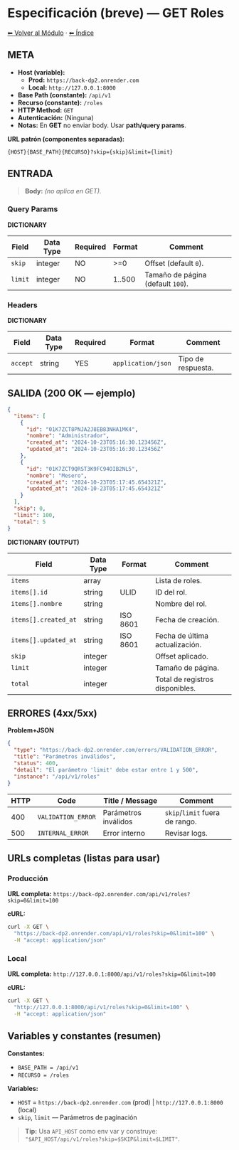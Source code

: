 # Especificación (breve) — GET Roles

[⬅ Volver al Módulo](../README.md) · [⬅ Índice](../../../README.md)

## META

- **Host (variable):**
  - **Prod:** `https://back-dp2.onrender.com`
  - **Local:** `http://127.0.0.1:8000`
- **Base Path (constante):** `/api/v1`
- **Recurso (constante):** `/roles`
- **HTTP Method:** `GET`
- **Autenticación:** (Ninguna)
- **Notas:** En **GET** no enviar body. Usar **path/query params**.

**URL patrón (componentes separadas):**

```
{HOST}{BASE_PATH}{RECURSO}?skip={skip}&limit={limit}
```

## ENTRADA

> **Body:** *(no aplica en GET).*

### Query Params

**DICTIONARY**

| Field | Data Type | Required | Format | Comment |
|-------|-----------|----------|--------|---------|
| `skip` | integer | NO | >=0 | Offset (default `0`). |
| `limit` | integer | NO | 1..500 | Tamaño de página (default `100`). |

### Headers

**DICTIONARY**

| Field | Data Type | Required | Format | Comment |
|-------|-----------|----------|--------|---------|
| `accept` | string | YES | `application/json` | Tipo de respuesta. |

## SALIDA (200 OK — ejemplo)

```json
{
  "items": [
    {
      "id": "01K7ZCT8PNJA2J8EB83NHA1MK4",
      "nombre": "Administrador",
      "created_at": "2024-10-23T05:16:30.123456Z",
      "updated_at": "2024-10-23T05:16:30.123456Z"
    },
    {
      "id": "01K7ZCT9QRST3K9FC94OIB2NL5",
      "nombre": "Mesero",
      "created_at": "2024-10-23T05:17:45.654321Z",
      "updated_at": "2024-10-23T05:17:45.654321Z"
    }
  ],
  "skip": 0,
  "limit": 100,
  "total": 5
}
```

**DICTIONARY (OUTPUT)**

| Field | Data Type | Format | Comment |
|-------|-----------|--------|---------|
| `items` | array | | Lista de roles. |
| `items[].id` | string | ULID | ID del rol. |
| `items[].nombre` | string | | Nombre del rol. |
| `items[].created_at` | string | ISO 8601 | Fecha de creación. |
| `items[].updated_at` | string | ISO 8601 | Fecha de última actualización. |
| `skip` | integer | | Offset aplicado. |
| `limit` | integer | | Tamaño de página. |
| `total` | integer | | Total de registros disponibles. |

## ERRORES (4xx/5xx)

**Problem+JSON**

```json
{
  "type": "https://back-dp2.onrender.com/errors/VALIDATION_ERROR",
  "title": "Parámetros inválidos",
  "status": 400,
  "detail": "El parámetro 'limit' debe estar entre 1 y 500",
  "instance": "/api/v1/roles"
}
```

| HTTP | Code | Title / Message | Comment |
|------|------|-----------------|---------|
| 400 | `VALIDATION_ERROR` | Parámetros inválidos | `skip`/`limit` fuera de rango. |
| 500 | `INTERNAL_ERROR` | Error interno | Revisar logs. |

## URLs completas (listas para usar)

### **Producción**

**URL completa:** `https://back-dp2.onrender.com/api/v1/roles?skip=0&limit=100`

**cURL:**

```bash
curl -X GET \
  "https://back-dp2.onrender.com/api/v1/roles?skip=0&limit=100" \
  -H "accept: application/json"
```

### **Local**

**URL completa:** `http://127.0.0.1:8000/api/v1/roles?skip=0&limit=100`

**cURL:**

```bash
curl -X GET \
  "http://127.0.0.1:8000/api/v1/roles?skip=0&limit=100" \
  -H "accept: application/json"
```

## Variables y constantes (resumen)

**Constantes:**
- `BASE_PATH = /api/v1`
- `RECURSO = /roles`

**Variables:**
- `HOST` = `https://back-dp2.onrender.com` (prod) | `http://127.0.0.1:8000` (local)
- `skip`, `limit` — Parámetros de paginación

> **Tip:** Usa `API_HOST` como env var y construye: `"$API_HOST/api/v1/roles?skip=$SKIP&limit=$LIMIT"`.
